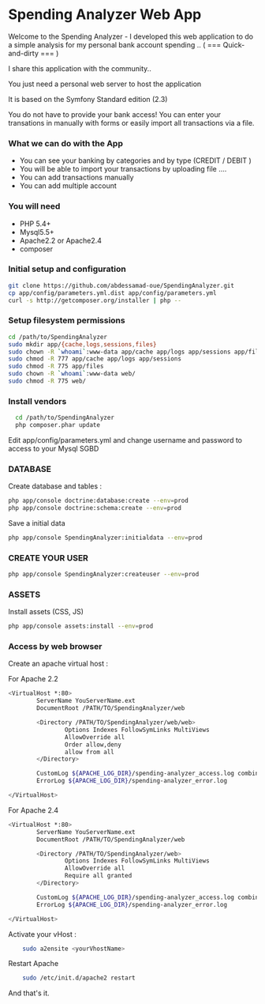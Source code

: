 Spending Analyzer Web App
========================

Welcome to the Spending Analyzer  - 
I developed this web application to 
do a simple analysis for my personal bank account spending .. ( === Quick-and-dirty === ) 

I share this application with the community..

You just need a personal web server to host the application 

It is based on the Symfony Standard edition (2.3) 

You do not have to provide your bank access!
You can enter your transations in manually with forms or easily import all transactions via a file.

### What we can do with the App

 - You can see your banking by categories and by type (CREDIT  / DEBIT ) 
 - You will be able to import your transactions by uploading file ....
 - You can add transactions manually
 - You can add multiple account


### You will need

 * PHP 5.4+
 * Mysql5.5+  
 * Apache2.2 or Apache2.4
 * composer
 

### Initial setup and configuration
```sh
git clone https://github.com/abdessamad-oue/SpendingAnalyzer.git
cp app/config/parameters.yml.dist app/config/parameters.yml
curl -s http://getcomposer.org/installer | php --

```
### Setup filesystem permissions


```sh
cd /path/to/SpendingAnalyzer
sudo mkdir app/{cache,logs,sessions,files}
sudo chown -R `whoami`:www-data app/cache app/logs app/sessions app/files
sudo chmod -R 777 app/cache app/logs app/sessions
sudo chmod -R 775 app/files
sudo chown -R `whoami`:www-data web/
sudo chmod -R 775 web/
```

### Install vendors

```sh
  cd /path/to/SpendingAnalyzer
  php composer.phar update
```


Edit app/config/parameters.yml and change username and password to access to your Mysql SGBD



### DATABASE

Create database and tables :
 
```sh
php app/console doctrine:database:create --env=prod
php app/console doctrine:schema:create --env=prod
```

Save a initial data 
```sh
php app/console SpendingAnalyzer:initialdata --env=prod
```

### CREATE YOUR USER
```sh
php app/console SpendingAnalyzer:createuser --env=prod
```

### ASSETS
Install assets (CSS, JS)

```sh
php app/console assets:install --env=prod
```

### Access by web browser

Create an apache virtual host :

For Apache 2.2
```sh
<VirtualHost *:80>
        ServerName YouServerName.ext
        DocumentRoot /PATH/TO/SpendingAnalyzer/web

        <Directory /PATH/TO/SpendingAnalyzer/web/web>
                Options Indexes FollowSymLinks MultiViews
                AllowOverride all
                Order allow,deny
                allow from all
        </Directory>

        CustomLog ${APACHE_LOG_DIR}/spending-analyzer_access.log combined
        ErrorLog ${APACHE_LOG_DIR}/spending-analyzer_error.log

</VirtualHost>
```

For Apache 2.4
```sh
<VirtualHost *:80>
        ServerName YouServerName.ext
        DocumentRoot /PATH/TO/SpendingAnalyzer/web

        <Directory /PATH/TO/SpendingAnalyzer/web>
                Options Indexes FollowSymLinks MultiViews
                AllowOverride all
                Require all granted               
        </Directory>

        CustomLog ${APACHE_LOG_DIR}/spending-analyzer_access.log combined
        ErrorLog ${APACHE_LOG_DIR}/spending-analyzer_error.log

</VirtualHost>
```


Activate your vHost :

```sh
    sudo a2ensite <yourVhostName>
```
Restart Apache

```sh
    sudo /etc/init.d/apache2 restart
```

And that's it.  
